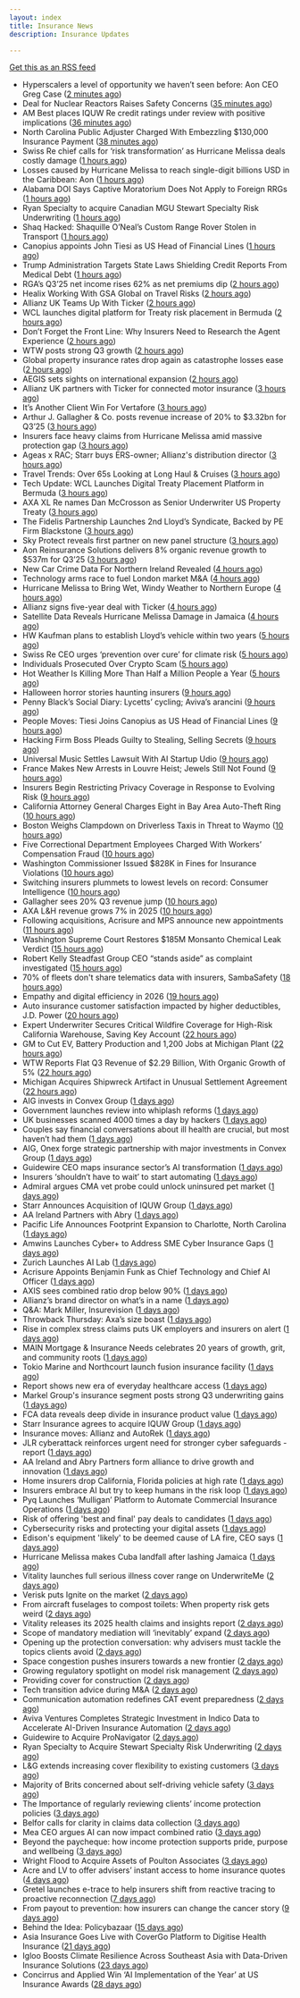 ```yaml
---
layout: index
title: Insurance News
description: Insurance Updates

---
```


[Get this as an RSS feed](/insurance.rss)

<!-- news_marker starts -->
- Hyperscalers a level of opportunity we haven’t seen before: Aon CEO Greg Case ([2 minutes ago](https://www.reinsurancene.ws/hyperscalers-a-level-of-opportunity-we-havent-seen-before-aon-ceo-greg-case/))
- Deal for Nuclear Reactors Raises Safety Concerns ([35 minutes ago](https://www.insurancejournal.com/news/national/2025/10/31/845968.htm))
- AM Best places IQUW Re credit ratings under review with positive implications ([36 minutes ago](https://www.reinsurancene.ws/am-best-places-iquw-re-credit-ratings-under-review-with-positive-implications/))
- North Carolina Public Adjuster Charged With Embezzling $130,000 Insurance Payment ([38 minutes ago](https://www.insurancejournal.com/news/southeast/2025/10/31/845970.htm))
- Swiss Re chief calls for ‘risk transformation’ as Hurricane Melissa deals costly damage ([1 hours ago](https://www.insurancebusinessmag.com/uk/news/catastrophe/swiss-re-chief-calls-for-risk-transformation-as-hurricane-melissa-deals-costly-damage-555033.aspx))
- Losses caused by Hurricane Melissa to reach single-digit billions USD in the Caribbean: Aon ([1 hours ago](https://www.reinsurancene.ws/losses-caused-by-hurricane-melissa-to-reach-single-digit-billions-usd-in-the-caribbean-aon/))
- Alabama DOI Says Captive Moratorium Does Not Apply to Foreign RRGs ([1 hours ago](https://www.insurancejournal.com/news/southeast/2025/10/31/845964.htm))
- Ryan Specialty to acquire Canadian MGU Stewart Specialty Risk Underwriting ([1 hours ago](https://www.reinsurancene.ws/ryan-specialty-to-acquire-canadian-mgu-stewart-specialty-risk-underwriting/))
- Shaq Hacked: Shaquille O’Neal’s Custom Range Rover Stolen in Transport ([1 hours ago](https://www.insurancejournal.com/news/southeast/2025/10/31/845957.htm))
- Canopius appoints John Tiesi as US Head of Financial Lines ([1 hours ago](https://www.reinsurancene.ws/canopius-appoints-john-tiesi-as-us-head-of-financial-lines/))
- Trump Administration Targets State Laws Shielding Credit Reports From Medical Debt ([1 hours ago](https://www.insurancejournal.com/news/east/2025/10/31/845954.htm))
- RGA’s Q3’25 net income rises 62% as net premiums dip ([2 hours ago](https://www.reinsurancene.ws/rgas-q325-net-income-rises-62-as-net-premiums-dip/))
- Healix Working With GSA Global on Travel Risks ([2 hours ago](https://insurance-edge.net/2025/10/31/healix-working-with-gsa-global-on-travel-risks/))
- Allianz UK Teams Up With Ticker ([2 hours ago](https://insurance-edge.net/2025/10/31/allianz-uk-teams-up-with-ticker/))
- WCL launches digital platform for Treaty risk placement in Bermuda ([2 hours ago](https://www.reinsurancene.ws/wcl-launches-digital-platform-for-treaty-risk-placement-in-bermuda/))
- Don’t Forget the Front Line: Why Insurers Need to Research the Agent Experience ([2 hours ago](https://www.insurancejournal.com/news/national/2025/10/31/845941.htm))
- WTW posts strong Q3 growth ([2 hours ago](https://www.insurancebusinessmag.com/uk/news/breaking-news/wtw-posts-strong-q3-growth-555042.aspx))
- Global property insurance rates drop again as catastrophe losses ease ([2 hours ago](https://www.insurancebusinessmag.com/uk/news/property-insurance/global-property-insurance-rates-drop-again-as-catastrophe-losses-ease-554820.aspx))
- AEGIS sets sights on international expansion ([2 hours ago](https://www.insurancebusinessmag.com/uk/news/breaking-news/aegis-sets-sights-on-international-expansion-555014.aspx))
- Allianz UK partners with Ticker for connected motor insurance ([3 hours ago](https://www.insurancebusinessmag.com/uk/news/auto-motor/allianz-uk-partners-with-ticker-for-connected-motor-insurance-555017.aspx))
- It’s Another Client Win For Vertafore ([3 hours ago](https://insurance-edge.net/2025/10/31/its-another-client-win-for-vertafore/))
- Arthur J. Gallagher & Co. posts revenue increase of 20% to $3.32bn for Q3’25 ([3 hours ago](https://www.reinsurancene.ws/arthur-j-gallagher-co-posts-revenue-increase-of-20-to-3-32bn-for-q325/))
- Insurers face heavy claims from Hurricane Melissa amid massive protection gap ([3 hours ago](https://www.insurancebusinessmag.com/uk/news/catastrophe/insurers-face-heavy-claims-from-hurricane-melissa-amid-massive-protection-gap-555020.aspx))
- Ageas x RAC; Starr buys ERS-owner; Allianz's distribution director ([3 hours ago](https://www.postonline.co.uk/news/7959299/ageas-x-rac-starr-buys-ers-owner-allianzs-distribution-director))
- Travel Trends: Over 65s Looking at Long Haul & Cruises ([3 hours ago](https://insurance-edge.net/2025/10/31/travel-trends-over-65s-looking-at-long-haul-cruises/))
- Tech Update: WCL Launches Digital Treaty Placement Platform in Bermuda ([3 hours ago](https://www.insurancejournal.com/news/international/2025/10/31/845918.htm))
- AXA XL Re names Dan McCrosson as Senior Underwriter US Property Treaty ([3 hours ago](https://www.reinsurancene.ws/axa-xl-re-names-dan-mccrosson-as-senior-underwriter-us-property-treaty/))
- The Fidelis Partnership Launches 2nd Lloyd’s Syndicate, Backed by PE Firm Blackstone ([3 hours ago](https://www.insurancejournal.com/news/international/2025/10/31/845914.htm))
- Sky Protect reveals first partner on new panel structure ([3 hours ago](https://www.postonline.co.uk/news/7959303/sky-protect-reveals-first-partner-on-new-panel-structure))
- Aon Reinsurance Solutions delivers 8% organic revenue growth to $537m for Q3’25 ([3 hours ago](https://www.reinsurancene.ws/aon-reinsurance-solutions-delivers-8-organic-revenue-growth-to-537m-for-q325/))
- New Car Crime Data For Northern Ireland Revealed ([4 hours ago](https://insurance-edge.net/2025/10/31/new-car-crime-data-for-northern-ireland-revealed/))
- Technology arms race to fuel London market M&A ([4 hours ago](https://www.postonline.co.uk/lloydslondon/7959295/technology-arms-race-to-fuel-london-market-ma))
- Hurricane Melissa to Bring Wet, Windy Weather to Northern Europe ([4 hours ago](https://www.insurancejournal.com/news/international/2025/10/31/845905.htm))
- Allianz signs five-year deal with Ticker ([4 hours ago](https://www.postonline.co.uk/personal/7959302/allianz-signs-five-year-deal-with-ticker))
- Satellite Data Reveals Hurricane Melissa Damage in Jamaica ([4 hours ago](https://www.insurancejournal.com/news/international/2025/10/31/845893.htm))
- HW Kaufman plans to establish Lloyd’s vehicle within two years ([5 hours ago](https://www.postonline.co.uk/lloydslondon/7959189/hw-kaufman-plans-to-establish-lloyds-vehicle-within-two-years))
- Swiss Re CEO urges ‘prevention over cure’ for climate risk ([5 hours ago](https://www.postonline.co.uk/news/7959300/swiss-re-ceo-urges-prevention-over-cure-for-climate-risk))
- Individuals Prosecuted Over Crypto Scam ([5 hours ago](https://insurance-edge.net/2025/10/31/individuals-prosecuted-over-crypto-scam/))
- Hot Weather Is Killing More Than Half a Million People a Year ([5 hours ago](https://www.insurancejournal.com/news/international/2025/10/31/845889.htm))
- Halloween horror stories haunting insurers ([9 hours ago](https://www.postonline.co.uk/regulation/7959179/halloween-horror-stories-haunting-insurers))
- Penny Black’s Social Diary: Lycetts’ cycling; Aviva’s arancini ([9 hours ago](https://www.postonline.co.uk/people/7959105/penny-blacks-social-diary-lycetts-cycling-avivas-arancini))
- People Moves: Tiesi Joins Canopius as US Head of Financial Lines ([9 hours ago](https://www.insurancejournal.com/news/national/2025/10/31/845589.htm))
- Hacking Firm Boss Pleads Guilty to Stealing, Selling Secrets ([9 hours ago](https://www.insurancejournal.com/news/national/2025/10/31/845863.htm))
- Universal Music Settles Lawsuit With AI Startup Udio ([9 hours ago](https://www.insurancejournal.com/news/national/2025/10/31/845859.htm))
- France Makes New Arrests in Louvre Heist; Jewels Still Not Found ([9 hours ago](https://www.insurancejournal.com/news/international/2025/10/31/845845.htm))
- Insurers Begin Restricting Privacy Coverage in Response to Evolving Risk ([9 hours ago](https://www.insurancejournal.com/news/national/2025/10/31/845809.htm))
- California Attorney General Charges Eight in Bay Area Auto-Theft Ring ([10 hours ago](https://www.insurancejournal.com/news/west/2025/10/31/845820.htm))
- Boston Weighs Clampdown on Driverless Taxis in Threat to Waymo ([10 hours ago](https://www.insurancejournal.com/news/east/2025/10/31/845569.htm))
- Five Correctional Department Employees Charged With Workers’ Compensation Fraud ([10 hours ago](https://www.insurancejournal.com/news/east/2025/10/31/845880.htm))
- Washington Commissioner Issued $828K in Fines for Insurance Violations ([10 hours ago](https://www.insurancejournal.com/news/west/2025/10/31/845853.htm))
- Switching insurers plummets to lowest levels on record: Consumer Intelligence ([10 hours ago](https://www.insurancebusinessmag.com/uk/news/breaking-news/switching-insurers-plummets-to-lowest-levels-on-record-consumer-intelligence-554957.aspx))
- Gallagher sees 20% Q3 revenue jump ([10 hours ago](https://www.insurancebusinessmag.com/uk/news/breaking-news/gallagher-sees-20-q3-revenue-jump-554956.aspx))
- AXA L&H revenue grows 7% in 2025 ([10 hours ago](https://www.insurancebusinessmag.com/uk/news/breaking-news/axa-landh-revenue-grows-7-in-2025-554955.aspx))
- Following acquisitions, Acrisure and MPS announce new appointments ([11 hours ago](https://www.insurancebusinessmag.com/uk/news/breaking-news/following-acquisitions-acrisure-and-mps-announce-new-appointments-554954.aspx))
- Washington Supreme Court Restores $185M Monsanto Chemical Leak Verdict ([15 hours ago](https://www.insurancejournal.com/news/west/2025/10/30/845874.htm))
- Robert Kelly Steadfast Group CEO “stands aside” as complaint investigated ([15 hours ago](https://www.insurancebusinessmag.com/uk/news/breaking-news/robert-kelly-steadfast-group-ceo-stands-aside-as-complaint-investigated-554942.aspx))
- 70% of fleets don't share telematics data with insurers, SambaSafety ([18 hours ago](https://www.dig-in.com/news/sambasafety-most-fleets-dont-share-telematics-data))
- Empathy and digital efficiency in 2026 ([19 hours ago](https://www.dig-in.com/opinion/empathy-and-digital-efficiency-in-2026))
- Auto insurance customer satisfaction impacted by higher deductibles, J.D. Power ([20 hours ago](https://www.dig-in.com/news/auto-customer-satisfaction-impacted-by-higher-deductibles))
- Expert Underwriter Secures Critical Wildfire Coverage for High-Risk California Warehouse, Saving Key Account ([22 hours ago](https://www.insurancejournal.com/services/newswire/2025/10/30/845471.htm))
- GM to Cut EV, Battery Production and 1,200 Jobs at Michigan Plant ([22 hours ago](https://www.insurancejournal.com/news/midwest/2025/10/30/845826.htm))
- WTW Reports Flat Q3 Revenue of $2.29 Billion, With Organic Growth of 5% ([22 hours ago](https://www.insurancejournal.com/news/international/2025/10/30/845812.htm))
- Michigan Acquires Shipwreck Artifact in Unusual Settlement Agreement ([22 hours ago](https://www.insurancejournal.com/news/midwest/2025/10/30/845817.htm))
- AIG invests in Convex Group ([1 days ago](https://www.postonline.co.uk/news/7959298/aig-invests-in-convex-group))
- Government launches review into whiplash reforms ([1 days ago](https://www.postonline.co.uk/news/7959297/government-launches-review-into-whiplash-reforms))
- UK businesses scanned 4000 times a day by hackers ([1 days ago](https://www.postonline.co.uk/commercial/7959296/uk-businesses-scanned-4000-times-a-day-by-hackers))
- Couples say financial conversations about ill health are crucial, but most haven’t had them ([1 days ago](https://ifamagazine.com/couples-say-financial-conversations-about-ill-health-are-crucial-but-most-havent-had-them/))
- AIG, Onex forge strategic partnership with major investments in Convex Group ([1 days ago](https://www.insurancebusinessmag.com/uk/news/breaking-news/aig-onex-forge-strategic-partnership-with-major-investments-in-convex-group-554888.aspx))
- Guidewire CEO maps insurance sector’s AI transformation ([1 days ago](https://www.postonline.co.uk/technology/7959294/guidewire-ceo-maps-insurance-sectors-ai-transformation))
- Insurers ‘shouldn’t have to wait’ to start automating ([1 days ago](https://www.postonline.co.uk/news/7959291/insurers-shouldnt-have-to-wait-to-start-automating))
- Admiral argues CMA vet probe could unlock uninsured pet market ([1 days ago](https://www.postonline.co.uk/personal/7959292/admiral-argues-cma-vet-probe-could-unlock-uninsured-pet-market))
- Starr Announces Acquisition of IQUW Group ([1 days ago](https://www.insurtechinsights.com/starr-announces-acquisition-of-iquw-group/))
- AA Ireland Partners with Abry ([1 days ago](https://www.insurtechinsights.com/aa-ireland-partners-with-abry/))
- Pacific Life Announces Footprint Expansion to Charlotte, North Carolina ([1 days ago](https://www.insurtechinsights.com/pacific-life-announces-footprint-expansion-to-charlotte-north-carolina/))
- Amwins Launches Cyber+ to Address SME Cyber Insurance Gaps ([1 days ago](https://www.insurtechinsights.com/amwins-launches-cyber-to-address-sme-cyber-insurance-gaps/))
- Zurich Launches AI Lab ([1 days ago](https://www.insurtechinsights.com/zurich-launches-ai-lab/))
- Acrisure Appoints Benjamin Funk as Chief Technology and Chief AI Officer ([1 days ago](https://www.insurtechinsights.com/acrisure-appoints-benjamin-funk-as-chief-technology-and-chief-ai-officer/))
- AXIS sees combined ratio drop below 90% ([1 days ago](https://www.insurancebusinessmag.com/uk/news/breaking-news/axis-sees-combined-ratio-drop-below-90-251472.aspx))
- Allianz’s brand director on what’s in a name ([1 days ago](https://www.postonline.co.uk/personal/7959246/allianzs-brand-director-on-whats-in-a-name))
- Q&A: Mark Miller, Insurevision ([1 days ago](https://www.postonline.co.uk/technology/7958896/qa-mark-miller-insurevision))
- Throwback Thursday: Axa’s size boast ([1 days ago](https://www.postonline.co.uk/commercial/7956774/throwback-thursday-axas-size-boast))
- Rise in complex stress claims puts UK employers and insurers on alert ([1 days ago](https://www.insurancebusinessmag.com/uk/news/breaking-news/rise-in-complex-stress-claims-puts-uk-employers-and-insurers-on-alert-554746.aspx))
- MAIN Mortgage & Insurance Needs celebrates 20 years of growth, grit, and community roots ([1 days ago](https://www.insurancebusinessmag.com/uk/news/property-insurance/main-mortgage-and-insurance-needs-celebrates-20-years-of-growth-grit-and-community-roots-554862.aspx))
- Tokio Marine and Northcourt launch fusion insurance facility ([1 days ago](https://www.insurancebusinessmag.com/uk/news/breaking-news/tokio-marine-and-northcourt-launch-fusion-insurance-facility-554861.aspx))
- Report shows new era of everyday healthcare access ([1 days ago](https://www.insurancebusinessmag.com/uk/news/life-insurance/report-shows-new-era-of-everyday-healthcare-access-554860.aspx))
- Markel Group's insurance segment posts strong Q3 underwriting gains ([1 days ago](https://www.insurancebusinessmag.com/uk/news/breaking-news/markel-groups-insurance-segment-posts-strong-q3-underwriting-gains-554852.aspx))
- FCA data reveals deep divide in insurance product value ([1 days ago](https://www.insurancebusinessmag.com/uk/news/breaking-news/fca-data-reveals-deep-divide-in-insurance-product-value-554803.aspx))
- Starr Insurance agrees to acquire IQUW Group ([1 days ago](https://www.insurancebusinessmag.com/uk/news/breaking-news/starr-insurance-agrees-to-acquire-iquw-group-554811.aspx))
- Insurance moves: Allianz and AutoRek ([1 days ago](https://www.insurancebusinessmag.com/uk/news/breaking-news/insurance-moves-allianz-and-autorek-554808.aspx))
- JLR cyberattack reinforces urgent need for stronger cyber safeguards - report ([1 days ago](https://www.insurancebusinessmag.com/uk/news/cyber/jlr-cyberattack-reinforces-urgent-need-for-stronger-cyber-safeguards--report-554807.aspx))
- AA Ireland and Abry Partners form alliance to drive growth and innovation ([1 days ago](https://www.insurancebusinessmag.com/uk/news/auto-motor/aa-ireland-and-abry-partners-form-alliance-to-drive-growth-and-innovation-554800.aspx))
- Home insurers drop California, Florida policies at high rate ([1 days ago](https://www.dig-in.com/news/home-insurance-crisis-deepens-in-florida-california))
- Insurers embrace AI but try to keep humans in the risk loop ([1 days ago](https://www.dig-in.com/news/insurers-embrace-ai-but-try-to-keep-humans-in-the-risk-loop))
- Pyq Launches ‘Mulligan’ Platform to Automate Commercial Insurance Operations ([1 days ago](https://thefintechtimes.com/pyq-launches-mulligan-platform-to-automate-commercial-insurance-operations/))
- Risk of offering 'best and final' pay deals to candidates ([1 days ago](https://www.insurancebusinessmag.com/uk/business-strategy/risk-of-offering-best-and-final-pay-deals-to-candidates-554768.aspx))
- Cybersecurity risks and protecting your digital assets ([1 days ago](https://www.dig-in.com/podcast/cybersecurity-risks-and-protecting-your-digital-assets))
- Edison's equipment 'likely' to be deemed cause of LA fire, CEO says ([1 days ago](https://www.dig-in.com/articles/edisons-equipment-likely-to-be-deemed-cause-of-la-fire))
- Hurricane Melissa makes Cuba landfall after lashing Jamaica ([1 days ago](https://www.dig-in.com/articles/hurricane-melissa-makes-cuba-landfall-after-lashing-jamaica))
- Vitality launches full serious illness cover range on UnderwriteMe ([2 days ago](https://ifamagazine.com/vitality-launches-full-serious-illness-cover-range-on-underwriteme/))
- Verisk puts Ignite on the market ([2 days ago](https://www.postonline.co.uk/news/7959286/verisk-puts-ignite-on-the-market))
- From aircraft fuselages to compost toilets: When property risk gets weird ([2 days ago](https://www.insurancebusinessmag.com/uk/news/property-insurance/from-aircraft-fuselages-to-compost-toilets-when-property-risk-gets-weird-554699.aspx))
- Vitality releases its 2025 health claims and insights report ([2 days ago](https://ifamagazine.com/vitality-releases-its-2025-health-claims-and-insights-report/))
- Scope of mandatory mediation will ‘inevitably’ expand ([2 days ago](https://www.postonline.co.uk/claims/7959287/scope-of-mandatory-mediation-will-inevitably-expand))
- Opening up the protection conversation: why advisers must tackle the topics clients avoid ([2 days ago](https://ifamagazine.com/opening-up-the-protection-conversation-why-advisers-must-tackle-the-topics-clients-avoid/))
- Space congestion pushes insurers towards a new frontier ([2 days ago](https://www.postonline.co.uk/commercial/7958974/space-congestion-pushes-insurers-towards-a-new-frontier))
- Growing regulatory spotlight on model risk management ([2 days ago](https://www.postonline.co.uk/risk-management/7958994/growing-regulatory-spotlight-on-model-risk-management))
- Providing cover for construction ([2 days ago](https://www.postonline.co.uk/commercial/7959042/providing-cover-for-construction))
- Tech transition advice during M&A ([2 days ago](https://www.dig-in.com/news/tech-transition-advice-during-m-a))
- Communication automation redefines CAT event preparedness ([2 days ago](https://www.dig-in.com/opinion/communication-automation-redefines-cat-event-preparedness))
- Aviva Ventures Completes Strategic Investment in Indico Data to Accelerate AI-Driven Insurance Automation ([2 days ago](https://www.insurtechinsights.com/aviva-ventures-completes-strategic-investment-in-indico-data-to-accelerate-ai-driven-insurance-automation/))
- Guidewire to Acquire ProNavigator ([2 days ago](https://www.insurtechinsights.com/guidewire-to-acquire-pronavigator/))
- Ryan Specialty to Acquire Stewart Specialty Risk Underwriting ([2 days ago](https://www.insurtechinsights.com/ryan-specialty-to-acquire-stewart-specialty-risk-underwriting/))
- L&G extends increasing cover flexibility to existing customers ([3 days ago](https://ifamagazine.com/lg-extends-increasing-cover-flexibility-to-existing-customers/))
- Majority of Brits concerned about self-driving vehicle safety ([3 days ago](https://www.postonline.co.uk/news/7959285/majority-of-brits-concerned-about-self-driving-vehicle-safety))
- The Importance of regularly reviewing clients’ income protection policies ([3 days ago](https://ifamagazine.com/the-importance-of-regularly-reviewing-clients-income-protection-policies/))
- Belfor calls for clarity in claims data collection ([3 days ago](https://www.postonline.co.uk/claims/7959280/belfor-calls-for-clarity-in-claims-data-collection))
- Mea CEO argues AI can now impact combined ratio ([3 days ago](https://www.postonline.co.uk/technology/7959284/mea-ceo-argues-ai-can-now-impact-combined-ratio))
- Beyond the paycheque: how income protection supports pride, purpose and wellbeing ([3 days ago](https://ifamagazine.com/protecting-what-makes-you-proud/))
- Wright Flood to Acquire Assets of Poulton Associates ([3 days ago](https://www.insurtechinsights.com/wright-flood-to-acquire-assets-of-poulton-associates/))
- Acre and LV to offer advisers’ instant access to home insurance quotes ([4 days ago](https://ifamagazine.com/acre-and-lv-to-offer-advisers-instant-access-to-home-insurance-quotes/))
- Gretel launches e-trace to help insurers shift from reactive tracing to proactive reconnection ([7 days ago](https://ifamagazine.com/gretel-launches-e-trace-to-help-insurers-shift-from-reactive-tracing-to-proactive-customer-reconnection/))
- From payout to prevention: how insurers can change the cancer story ([9 days ago](https://ifamagazine.com/from-payout-to-prevention-how-insurers-can-change-the-cancer-story/))
- Behind the Idea: Policybazaar ([15 days ago](https://thefintechtimes.com/behind-the-idea-policybazaar/))
- Asia Insurance Goes Live with CoverGo Platform to Digitise Health Insurance ([21 days ago](https://thefintechtimes.com/asia-insurance-goes-live-with-covergo-platform-to-digitise-health-insurance/))
- Igloo Boosts Climate Resilience Across Southeast Asia with Data-Driven Insurance Solutions ([23 days ago](https://thefintechtimes.com/igloo-boosts-climate-resilience-across-southeast-asia-with-data-driven-insurance-solutions/))
- Concirrus and Applied Win ‘AI Implementation of the Year’ at US Insurance Awards ([28 days ago](https://thefintechtimes.com/concirrus-ai-cuts-aviation-underwriting-time-from-36-hours-to-minutes-for-applied-aviation/))

<!-- news_marker ends -->